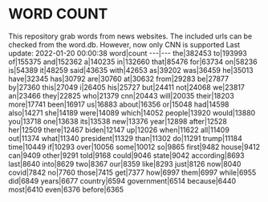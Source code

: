 # WORD COUNT
This repository grab words from news websites. The included urls can be checked from the word.db.
However, now only CNN is supported
Last update: 2022-01-20 00:00:38
word|count
---|---
the|382453
to|193993
of|155375
and|152362
a|140235
in|132660
that|85476
for|63734
on|58236
is|54389
it|48259
said|43635
with|42653
as|39202
was|36459
he|35013
have|32345
has|30792
are|30760
at|30632
from|29283
be|27877
by|27360
this|27049
i|26405
his|25727
but|24411
not|24068
we|23817
an|23466
they|22825
who|21379
cnn|20443
will|20035
their|18203
more|17741
been|16917
us|16883
about|16356
or|15048
had|14598
also|14271
she|14189
were|14089
which|14052
people|13920
would|13880
you|13718
one|13638
its|13538
new|13376
year|12898
after|12528
her|12509
there|12467
biden|12147
up|12026
when|11622
all|11409
out|11374
what|11340
president|11329
than|11302
do|11291
trump|11184
time|10449
if|10293
over|10056
some|10012
so|9865
first|9482
house|9412
can|9409
other|9291
told|9168
could|9046
state|9042
according|8693
last|8640
into|8629
two|8367
our|8359
like|8293
just|8126
now|8040
covid|7842
no|7760
those|7415
get|7377
how|6997
them|6997
while|6955
did|6849
years|6677
country|6594
government|6514
because|6440
most|6410
even|6376
before|6365
